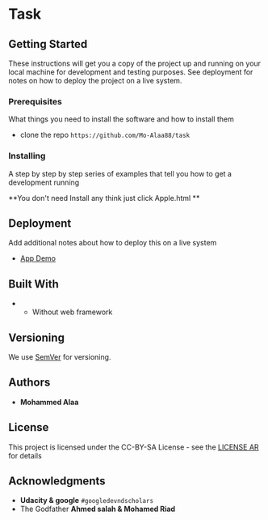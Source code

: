 # Task

## Getting Started

These instructions will get you a copy of the project up and running on your local machine for development and testing purposes. See deployment for notes on how to deploy the project on a live system.

### Prerequisites

What things you need to install the software and how to install them


* clone the repo `https://github.com/Mo-Alaa88/task`


### Installing

A step by step by step series of examples that tell you how to get a development  running

**You don't need Install any think just click Apple.html **

## Deployment

Add additional notes about how to deploy this on a live system
* [ App Demo](https://mo-alaa88.github.io/task/)
## Built With

* - Without web framework 

## Versioning

We use [SemVer](http://semver.org/) for versioning.

## Authors

* **Mohammed Alaa** 

## License

This project is licensed under the CC-BY-SA License - see the [LICENSE AR](https://academy.hsoub.com/freelance/general/%D8%AA%D8%B9%D8%B1%D9%81-%D8%B9%D9%84%D9%89-%D8%A3%D9%86%D9%88%D8%A7%D8%B9-%D8%A7%D9%84%D8%AA%D8%B1%D8%A7%D8%AE%D9%8A%D8%B5-%D8%A7%D9%84%D8%AD%D8%B1%D8%A9-%D8%A7%D9%84%D8%AA%D9%8A-%D8%AA%D8%B3%D9%85%D8%AD-%D9%84%D9%83-%D8%A8%D8%A8%D9%8A%D8%B9-%D8%A7%D9%84%D9%85%D9%88%D8%A7%D8%AF-%D8%A8%D8%B4%D9%83%D9%84-%D8%AA%D8%AC%D8%A7%D8%B1%D9%8A-r43/) for details

## Acknowledgments

* **Udacity & google** `#googledevndscholars`
* The Godfather **Ahmed salah & Mohamed Riad**



